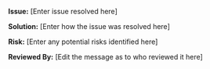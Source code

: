 **Issue:**
[Enter issue resolved here]

**Solution:**
[Enter how the issue was resolved here]

**Risk:**
[Enter any potential risks identified here]

**Reviewed By:**
[Edit the message as to who reviewed it here]
